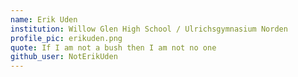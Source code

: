 ```yaml
---
name: Erik Uden
institution: Willow Glen High School / Ulrichsgymnasium Norden
profile_pic: erikuden.png
quote: If I am not a bush then I am not no one
github_user: NotErikUden
---
```

